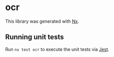 # ocr

This library was generated with [Nx](https://nx.dev).

## Running unit tests

Run `nx test ocr` to execute the unit tests via [Jest](https://jestjs.io).
